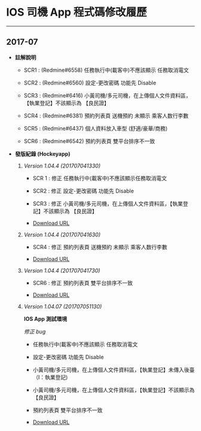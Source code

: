 # IOS 司機 App 程式碼修改履歷

---
## 2017-07

* **註解說明**

  * SCR1 : (Redmine#6558) 任務執行中(載客中)不應該顯示 任務取消電文

  * SCR2 : (Redmine#6560) 設定-更改密碼 功能先 Disable

  * SCR3 : (Redmine#6416) 小黃司機/多元司機，在上傳個人文件資料區，【執業登記】不該顯示為 【良民證】

  * SCR4 : (Redmine#6381) 預約列表頁 送機預約 未顯示 乘客人数行李數

  * SCR5 : (Redmine#6437) 個人資料放入車型 (舒適/豪華/商務)

  * SCR6 : (Redmine#6542) 預約列表頁 雙平台排序不一致

* **發版紀錄 (Hockeyapp)**

  1. *Version 1.04.4 (201707041330)*
      * SCR 1 : 修正 任務執行中(載客中)不應該顯示任務取消電文

      * SCR2 : 修正 設定-更改密碼 功能先 Disable

      * SCR3 : 修正 小黃司機/多元司機，在上傳個人文件資料區，【執業登記】不該顯示為 【良民證】

      * [Download URL](https://rink.hockeyapp.net/apps/282a2bda505648618083db9a25ad986b)

  2. *Version 1.04.4 (201707041630)*
      * SCR4 : 修正 預約列表頁 送機預約 未顯示 乘客人数行李數

      * [Download URL](https://rink.hockeyapp.net/apps/282a2bda505648618083db9a25ad986b/app_versions/5)

  3. *Version 1.04.4 (201707041730)*
      * SCR6 : 修正 預約列表頁 雙平台排序不一致

      * [Download URL](https://rink.hockeyapp.net/apps/282a2bda505648618083db9a25ad986b/app_versions/6)
  4. *Version 1.04.07 (201707051130)*

      **IOS App 測試環境**

      _修正 bug_

      * 任務執行中(載客中)不應該顯示 任務取消電文

      * 設定-更改密碼 功能先 Disable

      * 小黃司機/多元司機，在上傳個人文件資料區，【執業登記】未傳入後臺（I：執業登記)

      * 小黃司機/多元司機，在上傳個人文件資料區，【執業登記】不該顯示為 【良民證】

      * 預約列表頁 雙平台排序不一致

      * [Download URL](https://rink.hockeyapp.net/apps/282a2bda505648618083db9a25ad986b)
